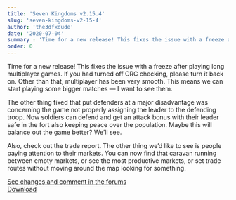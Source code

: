 ```yaml
---
title: 'Seven Kingdoms v2.15.4'
slug: 'seven-kingdoms-v2-15-4'
author: 'the3dfxdude'
date: '2020-07-04'
summary : 'Time for a new release! This fixes the issue with a freeze after playing long multiplayer games. If you had turned off CRC checking, please turn it back on. Other than that, multiplayer has been very smooth. This means we can start playing some bigger matches — I want to see them.'
order: 0
---
```


Time for a new release! This fixes the issue with a freeze after playing long multiplayer games. If you had turned off CRC checking, please turn it back on. Other than that, multiplayer has been very smooth. This means we can start playing some bigger matches — I want to see them.

The other thing fixed that put defenders at a major disadvantage was concerning the game not properly assigning the leader to the defending troop. Now soldiers can defend and get an attack bonus with their leader safe in the fort also keeping peace over the population. Maybe this will balance out the game better? We’ll see.

Also, check out the trade report. The other thing we’d like to see is people paying attention to their markets. You can now find that caravan running between empty markets, or see the most productive markets, or set trade routes without moving around the map looking for something.

[See changes and comment in the forums](https://www.7kfans.com/forums/viewtopic.php?f=18&amp;t=1156&amp;p=8684#p8684)<br>
[Download](../download/v2.15.4p1.html)
